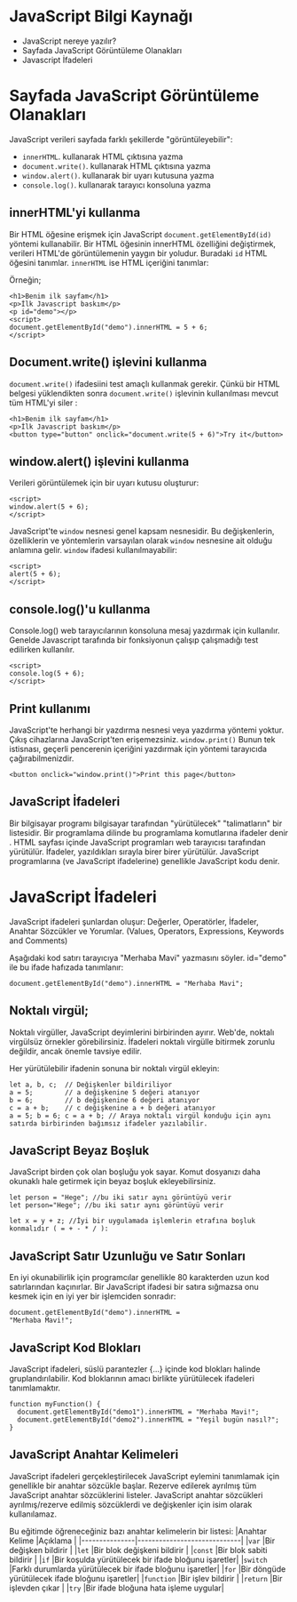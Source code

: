 # JavaScript Bilgi Kaynağı
- JavaScript nereye yazılır?
- Sayfada JavaScript Görüntüleme Olanakları
- Javascript İfadeleri

# Sayfada JavaScript Görüntüleme Olanakları

JavaScript verileri sayfada farklı şekillerde "görüntüleyebilir":

-   `innerHTML`. kullanarak HTML çıktısına yazma
-   `document.write()`. kullanarak HTML çıktısına yazma 
-    `window.alert()`. kullanarak bir uyarı kutusuna yazma
-    `console.log()`. kullanarak tarayıcı konsoluna yazma

## innerHTML'yi kullanma
Bir HTML öğesine erişmek için JavaScript `document.getElementById(id)` yöntemi kullanabilir.  Bir HTML öğesinin innerHTML özelliğini değiştirmek, verileri HTML'de görüntülemenin yaygın bir yoludur. Buradaki `id` HTML öğesini tanımlar. `innerHTML` ise HTML içeriğini tanımlar:

Örneğin;
```
<h1>Benim ilk sayfam</h1>
<p>İlk Javascript baskım</p>
<p id="demo"></p>
<script>
document.getElementById("demo").innerHTML = 5 + 6;
</script>
```
## Document.write() işlevini kullanma
`document.write()` ifadesiini test amaçlı kullanmak gerekir. Çünkü bir HTML belgesi yüklendikten sonra `document.write()` işlevinin kullanılması mevcut tüm HTML'yi siler :

```
<h1>Benim ilk sayfam</h1>
<p>İlk Javascript baskım</p>
<button type="button" onclick="document.write(5 + 6)">Try it</button>
```

## window.alert() işlevini kullanma
Verileri görüntülemek için bir uyarı kutusu oluşturur:
```
<script>
window.alert(5 + 6);
</script>
```
JavaScript'te `window` nesnesi genel kapsam nesnesidir. Bu değişkenlerin, özelliklerin ve yöntemlerin varsayılan olarak `window` nesnesine ait olduğu anlamına gelir. `window` ifadesi kullanılmayabilir:
```
<script>
alert(5 + 6);
</script>
```
## console.log()'u kullanma
Console.log() web tarayıcılarının konsoluna mesaj yazdırmak için kullanılır. Genelde Javascript tarafında bir fonksiyonun çalışıp çalışmadığı test edilirken kullanılır.
```
<script>
console.log(5 + 6);
</script>
```

## Print kullanımı
JavaScript'te herhangi bir yazdırma nesnesi veya yazdırma yöntemi yoktur. Çıkış cihazlarına JavaScript'ten erişemezsiniz. `window.print()` Bunun tek istisnası, geçerli pencerenin içeriğini yazdırmak için yöntemi tarayıcıda çağırabilmenizdir.
```
<button onclick="window.print()">Print this page</button>
```

## JavaScript İfadeleri
Bir bilgisayar programı bilgisayar tarafından "yürütülecek" "talimatların" bir listesidir.
Bir programlama dilinde bu programlama komutlarına ifadeler denir .
HTML sayfası içinde JavaScript programları web tarayıcısı tarafından yürütülür. İfadeler, yazıldıkları sırayla birer birer yürütülür.
JavaScript programlarına (ve JavaScript ifadelerine) genellikle JavaScript kodu denir.

# JavaScript İfadeleri
JavaScript ifadeleri şunlardan oluşur:
Değerler, Operatörler, İfadeler, Anahtar Sözcükler ve Yorumlar. (Values, Operators, Expressions, Keywords and Comments)

Aşağıdaki kod satırı tarayıcıya "Merhaba Mavi" yazmasını söyler. id="demo" ile bu ifade hafızada tanımlanır:
```
document.getElementById("demo").innerHTML = "Merhaba Mavi";
```

## Noktalı virgül;
Noktalı virgüller, JavaScript deyimlerini birbirinden ayırır. Web'de, noktalı virgülsüz örnekler görebilirsiniz. İfadeleri noktalı virgülle bitirmek zorunlu değildir, ancak önemle tavsiye edilir.

Her yürütülebilir ifadenin sonuna bir noktalı virgül ekleyin:
```
let a, b, c;  // Değişkenler bildiriliyor
a = 5;        // a değişkenine 5 değeri atanıyor
b = 6;        // b değişkenine 6 değeri atanıyor
c = a + b;    // c değişkenine a + b değeri atanıyor
a = 5; b = 6; c = a + b; // Araya noktalı virgül konduğu için aynı satırda birbirinden bağımsız ifadeler yazılabilir.
```

## JavaScript Beyaz Boşluk
JavaScript birden çok olan boşluğu yok sayar. Komut dosyanızı daha okunaklı hale getirmek için beyaz boşluk ekleyebilirsiniz. 

```
let person = "Hege"; //bu iki satır aynı görüntüyü verir
let person="Hege"; //bu iki satır aynı görüntüyü verir

let x = y + z; //İyi bir uygulamada işlemlerin etrafına boşluk konmalıdır ( = + - * / ):
```

## JavaScript Satır Uzunluğu ve Satır Sonları
En iyi okunabilirlik için programcılar genellikle 80 karakterden uzun kod satırlarından kaçınırlar. Bir JavaScript ifadesi bir satıra sığmazsa onu kesmek için en iyi yer bir işlemciden sonradır:
```
document.getElementById("demo").innerHTML =
"Merhaba Mavi!";
```

## JavaScript Kod Blokları
JavaScript ifadeleri, süslü parantezler {...} içinde kod blokları halinde gruplandırılabilir.
Kod bloklarının amacı birlikte yürütülecek ifadeleri tanımlamaktır.
```
function myFunction() {
  document.getElementById("demo1").innerHTML = "Merhaba Mavi!";
  document.getElementById("demo2").innerHTML = "Yeşil bugün nasıl?";
}
```
## JavaScript Anahtar Kelimeleri
JavaScript ifadeleri gerçekleştirilecek JavaScript eylemini tanımlamak için genellikle bir anahtar sözcükle başlar. Rezerve edilerek ayrılmış tüm JavaScript anahtar sözcüklerini listeler. JavaScript anahtar sözcükleri ayrılmış/rezerve edilmiş sözcüklerdi ve değişkenler için isim olarak kullanılamaz.

Bu eğitimde öğreneceğiniz bazı anahtar kelimelerin bir listesi:
|Anahtar Kelime |Açıklama                     |
|---------------|-----------------------------|
|`var`          |Bir değişken bildirir        |
|`let`          |Bir blok değişkeni bildirir  |
|`const`        |Bir blok sabiti bildirir     |
|`if`           |Bir koşulda yürütülecek bir ifade bloğunu işaretler|
|`switch`       |Farklı durumlarda yürütülecek bir ifade bloğunu işaretler|
|`for`          |Bir döngüde yürütülecek ifade bloğunu işaretler|
|`function`     |Bir işlev bildirir           |
|`return`       |Bir işlevden çıkar           |
|`try`          |Bir ifade bloğuna hata işleme uygular|